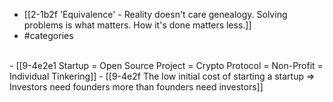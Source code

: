 - [[2-1b2f 'Equivalence' - Reality doesn't care genealogy. Solving problems is what matters. How it's done matters less.]]
- #categories
<br>
- [[9-4e2e1 Startup = Open Source Project = Crypto Protocol = Non-Profit = Individual Tinkering]]
- [[9-4e2f The low initial cost of starting a startup ⇒ Investors need founders more than founders need investors]]
